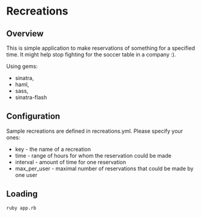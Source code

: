 Recreations
========

Overview
--------

This is simple application to make reservations of something for a specified time.
It might help stop fighting for the soccer table in a company :).

Using gems:

* sinatra,
* haml,
* sass,
* sinatra-flash


Configuration
-------

Sample recreations are defined in recreations.yml. Please specify your ones:

  * key - the name of a recreation
  * time - range of hours for whom the reservation could be made
  * interval - amount of time for one reservation
  * max_per_user - maximal number of reservations that could be made by one user
  
Loading
-------

    ruby app.rb
